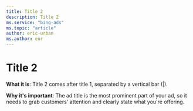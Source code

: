 ```yaml
---
title: Title 2
description: Title 2
ms.service: "bing-ads"
ms.topic: "article"
author: eric-urban
ms.author: eur
---
```


# Title 2

**What it is**: Title 2 comes after title 1, separated by a vertical bar (|).

**Why it's important**: The ad title is the most prominent part of your ad, so it needs to grab customers' attention and clearly state what you're offering.


